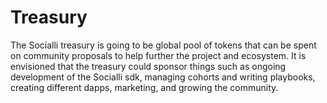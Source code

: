# Treasury

The Socialli treasury is going to be global pool of tokens that can be spent on community proposals to help further the project and ecosystem. It is envisioned that the treasury could sponsor things such as ongoing development of the Socialli sdk, managing cohorts and writing playbooks, creating different dapps, marketing, and growing the community.

